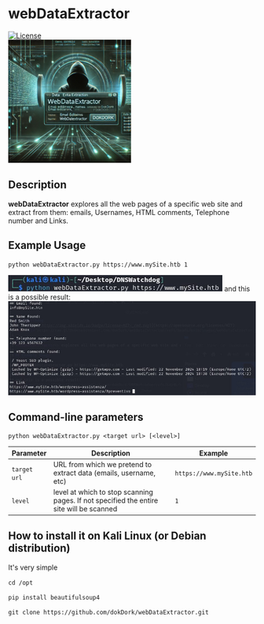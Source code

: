 # webDataExtractor
[![License](https://img.shields.io/badge/license-MIT-_red.svg)](https://opensource.org/licenses/MIT)  
<img src="https://raw.githubusercontent.com/dokDork/webDataExtractor/refs/heads/main/images/webDataExtractor.jpg" width="250" height="250">  

## Description
**webDataExtractor** explores all the web pages of a specific web site and extract from them: emails, Usernames, HTML comments, Telephone number and Links.

## Example Usage
 ```
python webDataExtractor.py https://www.mySite.htb 1
 ``` 
<img src="https://raw.githubusercontent.com/dokDork/webDataExtractor/refs/heads/main/images/01.jpg">  
and this is a possible result:
<img src="https://raw.githubusercontent.com/dokDork/webDataExtractor/refs/heads/main/images/02.jpg">  

## Command-line parameters
```
python webDataExtractor.py <target url> [<level>]
```

| Parameter | Description                          | Example       |
|-----------|--------------------------------------|---------------|
| `target url`      | URL from which we pretend to extract data (emails, username, etc) | `https://www.mySite.htb`|
| `level`      | level at which to stop scanning pages. If not specified the entire site will be scanned | `1`|
  
## How to install it on Kali Linux (or Debian distribution)
It's very simple  
```
cd /opt
```
```
pip install beautifulsoup4
```
```
git clone https://github.com/dokDork/webDataExtractor.git
```
